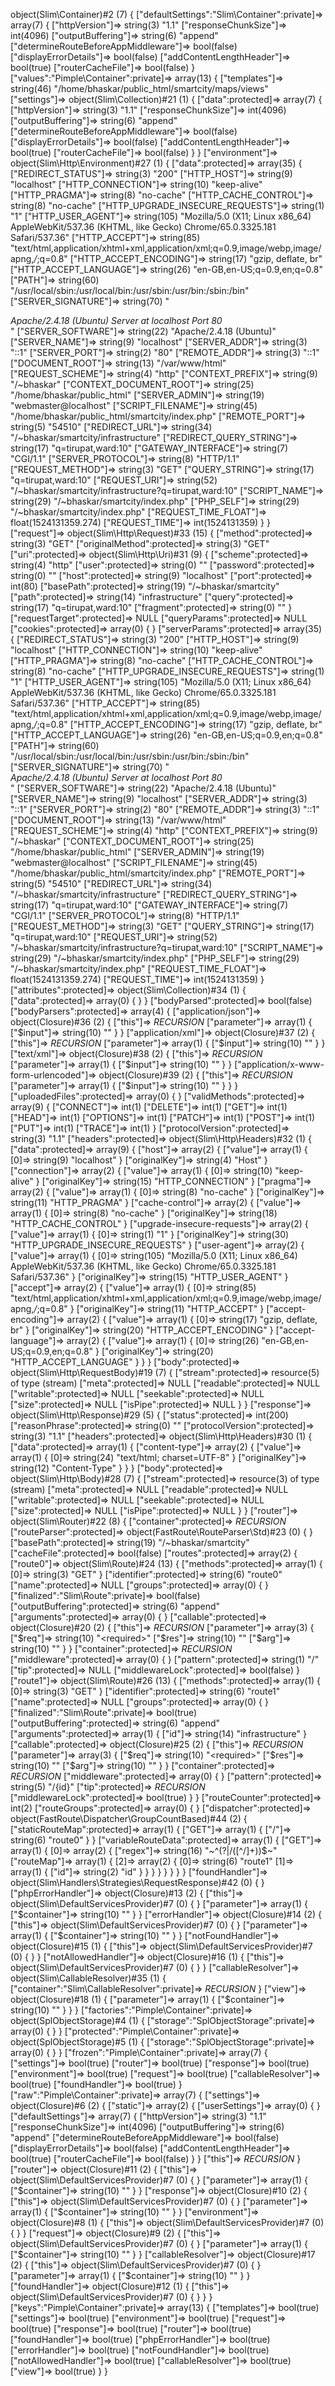 object(Slim\Container)#2 (7) {
  ["defaultSettings":"Slim\Container":private]=>
  array(7) {
    ["httpVersion"]=>
    string(3) "1.1"
    ["responseChunkSize"]=>
    int(4096)
    ["outputBuffering"]=>
    string(6) "append"
    ["determineRouteBeforeAppMiddleware"]=>
    bool(false)
    ["displayErrorDetails"]=>
    bool(false)
    ["addContentLengthHeader"]=>
    bool(true)
    ["routerCacheFile"]=>
    bool(false)
  }
  ["values":"Pimple\Container":private]=>
  array(13) {
    ["templates"]=>
    string(46) "/home/bhaskar/public_html/smartcity/maps/views"
    ["settings"]=>
    object(Slim\Collection)#21 (1) {
      ["data":protected]=>
      array(7) {
        ["httpVersion"]=>
        string(3) "1.1"
        ["responseChunkSize"]=>
        int(4096)
        ["outputBuffering"]=>
        string(6) "append"
        ["determineRouteBeforeAppMiddleware"]=>
        bool(false)
        ["displayErrorDetails"]=>
        bool(false)
        ["addContentLengthHeader"]=>
        bool(true)
        ["routerCacheFile"]=>
        bool(false)
      }
    }
    ["environment"]=>
    object(Slim\Http\Environment)#27 (1) {
      ["data":protected]=>
      array(35) {
        ["REDIRECT_STATUS"]=>
        string(3) "200"
        ["HTTP_HOST"]=>
        string(9) "localhost"
        ["HTTP_CONNECTION"]=>
        string(10) "keep-alive"
        ["HTTP_PRAGMA"]=>
        string(8) "no-cache"
        ["HTTP_CACHE_CONTROL"]=>
        string(8) "no-cache"
        ["HTTP_UPGRADE_INSECURE_REQUESTS"]=>
        string(1) "1"
        ["HTTP_USER_AGENT"]=>
        string(105) "Mozilla/5.0 (X11; Linux x86_64) AppleWebKit/537.36 (KHTML, like Gecko) Chrome/65.0.3325.181 Safari/537.36"
        ["HTTP_ACCEPT"]=>
        string(85) "text/html,application/xhtml+xml,application/xml;q=0.9,image/webp,image/apng,*/*;q=0.8"
        ["HTTP_ACCEPT_ENCODING"]=>
        string(17) "gzip, deflate, br"
        ["HTTP_ACCEPT_LANGUAGE"]=>
        string(26) "en-GB,en-US;q=0.9,en;q=0.8"
        ["PATH"]=>
        string(60) "/usr/local/sbin:/usr/local/bin:/usr/sbin:/usr/bin:/sbin:/bin"
        ["SERVER_SIGNATURE"]=>
        string(70) "<address>Apache/2.4.18 (Ubuntu) Server at localhost Port 80</address>
"
        ["SERVER_SOFTWARE"]=>
        string(22) "Apache/2.4.18 (Ubuntu)"
        ["SERVER_NAME"]=>
        string(9) "localhost"
        ["SERVER_ADDR"]=>
        string(3) "::1"
        ["SERVER_PORT"]=>
        string(2) "80"
        ["REMOTE_ADDR"]=>
        string(3) "::1"
        ["DOCUMENT_ROOT"]=>
        string(13) "/var/www/html"
        ["REQUEST_SCHEME"]=>
        string(4) "http"
        ["CONTEXT_PREFIX"]=>
        string(9) "/~bhaskar"
        ["CONTEXT_DOCUMENT_ROOT"]=>
        string(25) "/home/bhaskar/public_html"
        ["SERVER_ADMIN"]=>
        string(19) "webmaster@localhost"
        ["SCRIPT_FILENAME"]=>
        string(45) "/home/bhaskar/public_html/smartcity/index.php"
        ["REMOTE_PORT"]=>
        string(5) "54510"
        ["REDIRECT_URL"]=>
        string(34) "/~bhaskar/smartcity/infrastructure"
        ["REDIRECT_QUERY_STRING"]=>
        string(17) "q=tirupat,ward:10"
        ["GATEWAY_INTERFACE"]=>
        string(7) "CGI/1.1"
        ["SERVER_PROTOCOL"]=>
        string(8) "HTTP/1.1"
        ["REQUEST_METHOD"]=>
        string(3) "GET"
        ["QUERY_STRING"]=>
        string(17) "q=tirupat,ward:10"
        ["REQUEST_URI"]=>
        string(52) "/~bhaskar/smartcity/infrastructure?q=tirupat,ward:10"
        ["SCRIPT_NAME"]=>
        string(29) "/~bhaskar/smartcity/index.php"
        ["PHP_SELF"]=>
        string(29) "/~bhaskar/smartcity/index.php"
        ["REQUEST_TIME_FLOAT"]=>
        float(1524131359.274)
        ["REQUEST_TIME"]=>
        int(1524131359)
      }
    }
    ["request"]=>
    object(Slim\Http\Request)#33 (15) {
      ["method":protected]=>
      string(3) "GET"
      ["originalMethod":protected]=>
      string(3) "GET"
      ["uri":protected]=>
      object(Slim\Http\Uri)#31 (9) {
        ["scheme":protected]=>
        string(4) "http"
        ["user":protected]=>
        string(0) ""
        ["password":protected]=>
        string(0) ""
        ["host":protected]=>
        string(9) "localhost"
        ["port":protected]=>
        int(80)
        ["basePath":protected]=>
        string(19) "/~bhaskar/smartcity"
        ["path":protected]=>
        string(14) "infrastructure"
        ["query":protected]=>
        string(17) "q=tirupat,ward:10"
        ["fragment":protected]=>
        string(0) ""
      }
      ["requestTarget":protected]=>
      NULL
      ["queryParams":protected]=>
      NULL
      ["cookies":protected]=>
      array(0) {
      }
      ["serverParams":protected]=>
      array(35) {
        ["REDIRECT_STATUS"]=>
        string(3) "200"
        ["HTTP_HOST"]=>
        string(9) "localhost"
        ["HTTP_CONNECTION"]=>
        string(10) "keep-alive"
        ["HTTP_PRAGMA"]=>
        string(8) "no-cache"
        ["HTTP_CACHE_CONTROL"]=>
        string(8) "no-cache"
        ["HTTP_UPGRADE_INSECURE_REQUESTS"]=>
        string(1) "1"
        ["HTTP_USER_AGENT"]=>
        string(105) "Mozilla/5.0 (X11; Linux x86_64) AppleWebKit/537.36 (KHTML, like Gecko) Chrome/65.0.3325.181 Safari/537.36"
        ["HTTP_ACCEPT"]=>
        string(85) "text/html,application/xhtml+xml,application/xml;q=0.9,image/webp,image/apng,*/*;q=0.8"
        ["HTTP_ACCEPT_ENCODING"]=>
        string(17) "gzip, deflate, br"
        ["HTTP_ACCEPT_LANGUAGE"]=>
        string(26) "en-GB,en-US;q=0.9,en;q=0.8"
        ["PATH"]=>
        string(60) "/usr/local/sbin:/usr/local/bin:/usr/sbin:/usr/bin:/sbin:/bin"
        ["SERVER_SIGNATURE"]=>
        string(70) "<address>Apache/2.4.18 (Ubuntu) Server at localhost Port 80</address>
"
        ["SERVER_SOFTWARE"]=>
        string(22) "Apache/2.4.18 (Ubuntu)"
        ["SERVER_NAME"]=>
        string(9) "localhost"
        ["SERVER_ADDR"]=>
        string(3) "::1"
        ["SERVER_PORT"]=>
        string(2) "80"
        ["REMOTE_ADDR"]=>
        string(3) "::1"
        ["DOCUMENT_ROOT"]=>
        string(13) "/var/www/html"
        ["REQUEST_SCHEME"]=>
        string(4) "http"
        ["CONTEXT_PREFIX"]=>
        string(9) "/~bhaskar"
        ["CONTEXT_DOCUMENT_ROOT"]=>
        string(25) "/home/bhaskar/public_html"
        ["SERVER_ADMIN"]=>
        string(19) "webmaster@localhost"
        ["SCRIPT_FILENAME"]=>
        string(45) "/home/bhaskar/public_html/smartcity/index.php"
        ["REMOTE_PORT"]=>
        string(5) "54510"
        ["REDIRECT_URL"]=>
        string(34) "/~bhaskar/smartcity/infrastructure"
        ["REDIRECT_QUERY_STRING"]=>
        string(17) "q=tirupat,ward:10"
        ["GATEWAY_INTERFACE"]=>
        string(7) "CGI/1.1"
        ["SERVER_PROTOCOL"]=>
        string(8) "HTTP/1.1"
        ["REQUEST_METHOD"]=>
        string(3) "GET"
        ["QUERY_STRING"]=>
        string(17) "q=tirupat,ward:10"
        ["REQUEST_URI"]=>
        string(52) "/~bhaskar/smartcity/infrastructure?q=tirupat,ward:10"
        ["SCRIPT_NAME"]=>
        string(29) "/~bhaskar/smartcity/index.php"
        ["PHP_SELF"]=>
        string(29) "/~bhaskar/smartcity/index.php"
        ["REQUEST_TIME_FLOAT"]=>
        float(1524131359.274)
        ["REQUEST_TIME"]=>
        int(1524131359)
      }
      ["attributes":protected]=>
      object(Slim\Collection)#34 (1) {
        ["data":protected]=>
        array(0) {
        }
      }
      ["bodyParsed":protected]=>
      bool(false)
      ["bodyParsers":protected]=>
      array(4) {
        ["application/json"]=>
        object(Closure)#36 (2) {
          ["this"]=>
          *RECURSION*
          ["parameter"]=>
          array(1) {
            ["$input"]=>
            string(10) "<required>"
          }
        }
        ["application/xml"]=>
        object(Closure)#37 (2) {
          ["this"]=>
          *RECURSION*
          ["parameter"]=>
          array(1) {
            ["$input"]=>
            string(10) "<required>"
          }
        }
        ["text/xml"]=>
        object(Closure)#38 (2) {
          ["this"]=>
          *RECURSION*
          ["parameter"]=>
          array(1) {
            ["$input"]=>
            string(10) "<required>"
          }
        }
        ["application/x-www-form-urlencoded"]=>
        object(Closure)#39 (2) {
          ["this"]=>
          *RECURSION*
          ["parameter"]=>
          array(1) {
            ["$input"]=>
            string(10) "<required>"
          }
        }
      }
      ["uploadedFiles":protected]=>
      array(0) {
      }
      ["validMethods":protected]=>
      array(9) {
        ["CONNECT"]=>
        int(1)
        ["DELETE"]=>
        int(1)
        ["GET"]=>
        int(1)
        ["HEAD"]=>
        int(1)
        ["OPTIONS"]=>
        int(1)
        ["PATCH"]=>
        int(1)
        ["POST"]=>
        int(1)
        ["PUT"]=>
        int(1)
        ["TRACE"]=>
        int(1)
      }
      ["protocolVersion":protected]=>
      string(3) "1.1"
      ["headers":protected]=>
      object(Slim\Http\Headers)#32 (1) {
        ["data":protected]=>
        array(9) {
          ["host"]=>
          array(2) {
            ["value"]=>
            array(1) {
              [0]=>
              string(9) "localhost"
            }
            ["originalKey"]=>
            string(4) "Host"
          }
          ["connection"]=>
          array(2) {
            ["value"]=>
            array(1) {
              [0]=>
              string(10) "keep-alive"
            }
            ["originalKey"]=>
            string(15) "HTTP_CONNECTION"
          }
          ["pragma"]=>
          array(2) {
            ["value"]=>
            array(1) {
              [0]=>
              string(8) "no-cache"
            }
            ["originalKey"]=>
            string(11) "HTTP_PRAGMA"
          }
          ["cache-control"]=>
          array(2) {
            ["value"]=>
            array(1) {
              [0]=>
              string(8) "no-cache"
            }
            ["originalKey"]=>
            string(18) "HTTP_CACHE_CONTROL"
          }
          ["upgrade-insecure-requests"]=>
          array(2) {
            ["value"]=>
            array(1) {
              [0]=>
              string(1) "1"
            }
            ["originalKey"]=>
            string(30) "HTTP_UPGRADE_INSECURE_REQUESTS"
          }
          ["user-agent"]=>
          array(2) {
            ["value"]=>
            array(1) {
              [0]=>
              string(105) "Mozilla/5.0 (X11; Linux x86_64) AppleWebKit/537.36 (KHTML, like Gecko) Chrome/65.0.3325.181 Safari/537.36"
            }
            ["originalKey"]=>
            string(15) "HTTP_USER_AGENT"
          }
          ["accept"]=>
          array(2) {
            ["value"]=>
            array(1) {
              [0]=>
              string(85) "text/html,application/xhtml+xml,application/xml;q=0.9,image/webp,image/apng,*/*;q=0.8"
            }
            ["originalKey"]=>
            string(11) "HTTP_ACCEPT"
          }
          ["accept-encoding"]=>
          array(2) {
            ["value"]=>
            array(1) {
              [0]=>
              string(17) "gzip, deflate, br"
            }
            ["originalKey"]=>
            string(20) "HTTP_ACCEPT_ENCODING"
          }
          ["accept-language"]=>
          array(2) {
            ["value"]=>
            array(1) {
              [0]=>
              string(26) "en-GB,en-US;q=0.9,en;q=0.8"
            }
            ["originalKey"]=>
            string(20) "HTTP_ACCEPT_LANGUAGE"
          }
        }
      }
      ["body":protected]=>
      object(Slim\Http\RequestBody)#19 (7) {
        ["stream":protected]=>
        resource(5) of type (stream)
        ["meta":protected]=>
        NULL
        ["readable":protected]=>
        NULL
        ["writable":protected]=>
        NULL
        ["seekable":protected]=>
        NULL
        ["size":protected]=>
        NULL
        ["isPipe":protected]=>
        NULL
      }
    }
    ["response"]=>
    object(Slim\Http\Response)#29 (5) {
      ["status":protected]=>
      int(200)
      ["reasonPhrase":protected]=>
      string(0) ""
      ["protocolVersion":protected]=>
      string(3) "1.1"
      ["headers":protected]=>
      object(Slim\Http\Headers)#30 (1) {
        ["data":protected]=>
        array(1) {
          ["content-type"]=>
          array(2) {
            ["value"]=>
            array(1) {
              [0]=>
              string(24) "text/html; charset=UTF-8"
            }
            ["originalKey"]=>
            string(12) "Content-Type"
          }
        }
      }
      ["body":protected]=>
      object(Slim\Http\Body)#28 (7) {
        ["stream":protected]=>
        resource(3) of type (stream)
        ["meta":protected]=>
        NULL
        ["readable":protected]=>
        NULL
        ["writable":protected]=>
        NULL
        ["seekable":protected]=>
        NULL
        ["size":protected]=>
        NULL
        ["isPipe":protected]=>
        NULL
      }
    }
    ["router"]=>
    object(Slim\Router)#22 (8) {
      ["container":protected]=>
      *RECURSION*
      ["routeParser":protected]=>
      object(FastRoute\RouteParser\Std)#23 (0) {
      }
      ["basePath":protected]=>
      string(19) "/~bhaskar/smartcity"
      ["cacheFile":protected]=>
      bool(false)
      ["routes":protected]=>
      array(2) {
        ["route0"]=>
        object(Slim\Route)#24 (13) {
          ["methods":protected]=>
          array(1) {
            [0]=>
            string(3) "GET"
          }
          ["identifier":protected]=>
          string(6) "route0"
          ["name":protected]=>
          NULL
          ["groups":protected]=>
          array(0) {
          }
          ["finalized":"Slim\Route":private]=>
          bool(false)
          ["outputBuffering":protected]=>
          string(6) "append"
          ["arguments":protected]=>
          array(0) {
          }
          ["callable":protected]=>
          object(Closure)#20 (2) {
            ["this"]=>
            *RECURSION*
            ["parameter"]=>
            array(3) {
              ["$req"]=>
              string(10) "<required>"
              ["$res"]=>
              string(10) "<required>"
              ["$arg"]=>
              string(10) "<required>"
            }
          }
          ["container":protected]=>
          *RECURSION*
          ["middleware":protected]=>
          array(0) {
          }
          ["pattern":protected]=>
          string(1) "/"
          ["tip":protected]=>
          NULL
          ["middlewareLock":protected]=>
          bool(false)
        }
        ["route1"]=>
        object(Slim\Route)#26 (13) {
          ["methods":protected]=>
          array(1) {
            [0]=>
            string(3) "GET"
          }
          ["identifier":protected]=>
          string(6) "route1"
          ["name":protected]=>
          NULL
          ["groups":protected]=>
          array(0) {
          }
          ["finalized":"Slim\Route":private]=>
          bool(true)
          ["outputBuffering":protected]=>
          string(6) "append"
          ["arguments":protected]=>
          array(1) {
            ["id"]=>
            string(14) "infrastructure"
          }
          ["callable":protected]=>
          object(Closure)#25 (2) {
            ["this"]=>
            *RECURSION*
            ["parameter"]=>
            array(3) {
              ["$req"]=>
              string(10) "<required>"
              ["$res"]=>
              string(10) "<required>"
              ["$arg"]=>
              string(10) "<required>"
            }
          }
          ["container":protected]=>
          *RECURSION*
          ["middleware":protected]=>
          array(0) {
          }
          ["pattern":protected]=>
          string(5) "/{id}"
          ["tip":protected]=>
          *RECURSION*
          ["middlewareLock":protected]=>
          bool(true)
        }
      }
      ["routeCounter":protected]=>
      int(2)
      ["routeGroups":protected]=>
      array(0) {
      }
      ["dispatcher":protected]=>
      object(FastRoute\Dispatcher\GroupCountBased)#44 (2) {
        ["staticRouteMap":protected]=>
        array(1) {
          ["GET"]=>
          array(1) {
            ["/"]=>
            string(6) "route0"
          }
        }
        ["variableRouteData":protected]=>
        array(1) {
          ["GET"]=>
          array(1) {
            [0]=>
            array(2) {
              ["regex"]=>
              string(16) "~^(?|/([^/]+))$~"
              ["routeMap"]=>
              array(1) {
                [2]=>
                array(2) {
                  [0]=>
                  string(6) "route1"
                  [1]=>
                  array(1) {
                    ["id"]=>
                    string(2) "id"
                  }
                }
              }
            }
          }
        }
      }
    }
    ["foundHandler"]=>
    object(Slim\Handlers\Strategies\RequestResponse)#42 (0) {
    }
    ["phpErrorHandler"]=>
    object(Closure)#13 (2) {
      ["this"]=>
      object(Slim\DefaultServicesProvider)#7 (0) {
      }
      ["parameter"]=>
      array(1) {
        ["$container"]=>
        string(10) "<required>"
      }
    }
    ["errorHandler"]=>
    object(Closure)#14 (2) {
      ["this"]=>
      object(Slim\DefaultServicesProvider)#7 (0) {
      }
      ["parameter"]=>
      array(1) {
        ["$container"]=>
        string(10) "<required>"
      }
    }
    ["notFoundHandler"]=>
    object(Closure)#15 (1) {
      ["this"]=>
      object(Slim\DefaultServicesProvider)#7 (0) {
      }
    }
    ["notAllowedHandler"]=>
    object(Closure)#16 (1) {
      ["this"]=>
      object(Slim\DefaultServicesProvider)#7 (0) {
      }
    }
    ["callableResolver"]=>
    object(Slim\CallableResolver)#35 (1) {
      ["container":"Slim\CallableResolver":private]=>
      *RECURSION*
    }
    ["view"]=>
    object(Closure)#18 (1) {
      ["parameter"]=>
      array(1) {
        ["$container"]=>
        string(10) "<required>"
      }
    }
  }
  ["factories":"Pimple\Container":private]=>
  object(SplObjectStorage)#4 (1) {
    ["storage":"SplObjectStorage":private]=>
    array(0) {
    }
  }
  ["protected":"Pimple\Container":private]=>
  object(SplObjectStorage)#5 (1) {
    ["storage":"SplObjectStorage":private]=>
    array(0) {
    }
  }
  ["frozen":"Pimple\Container":private]=>
  array(7) {
    ["settings"]=>
    bool(true)
    ["router"]=>
    bool(true)
    ["response"]=>
    bool(true)
    ["environment"]=>
    bool(true)
    ["request"]=>
    bool(true)
    ["callableResolver"]=>
    bool(true)
    ["foundHandler"]=>
    bool(true)
  }
  ["raw":"Pimple\Container":private]=>
  array(7) {
    ["settings"]=>
    object(Closure)#6 (2) {
      ["static"]=>
      array(2) {
        ["userSettings"]=>
        array(0) {
        }
        ["defaultSettings"]=>
        array(7) {
          ["httpVersion"]=>
          string(3) "1.1"
          ["responseChunkSize"]=>
          int(4096)
          ["outputBuffering"]=>
          string(6) "append"
          ["determineRouteBeforeAppMiddleware"]=>
          bool(false)
          ["displayErrorDetails"]=>
          bool(false)
          ["addContentLengthHeader"]=>
          bool(true)
          ["routerCacheFile"]=>
          bool(false)
        }
      }
      ["this"]=>
      *RECURSION*
    }
    ["router"]=>
    object(Closure)#11 (2) {
      ["this"]=>
      object(Slim\DefaultServicesProvider)#7 (0) {
      }
      ["parameter"]=>
      array(1) {
        ["$container"]=>
        string(10) "<required>"
      }
    }
    ["response"]=>
    object(Closure)#10 (2) {
      ["this"]=>
      object(Slim\DefaultServicesProvider)#7 (0) {
      }
      ["parameter"]=>
      array(1) {
        ["$container"]=>
        string(10) "<required>"
      }
    }
    ["environment"]=>
    object(Closure)#8 (1) {
      ["this"]=>
      object(Slim\DefaultServicesProvider)#7 (0) {
      }
    }
    ["request"]=>
    object(Closure)#9 (2) {
      ["this"]=>
      object(Slim\DefaultServicesProvider)#7 (0) {
      }
      ["parameter"]=>
      array(1) {
        ["$container"]=>
        string(10) "<required>"
      }
    }
    ["callableResolver"]=>
    object(Closure)#17 (2) {
      ["this"]=>
      object(Slim\DefaultServicesProvider)#7 (0) {
      }
      ["parameter"]=>
      array(1) {
        ["$container"]=>
        string(10) "<required>"
      }
    }
    ["foundHandler"]=>
    object(Closure)#12 (1) {
      ["this"]=>
      object(Slim\DefaultServicesProvider)#7 (0) {
      }
    }
  }
  ["keys":"Pimple\Container":private]=>
  array(13) {
    ["templates"]=>
    bool(true)
    ["settings"]=>
    bool(true)
    ["environment"]=>
    bool(true)
    ["request"]=>
    bool(true)
    ["response"]=>
    bool(true)
    ["router"]=>
    bool(true)
    ["foundHandler"]=>
    bool(true)
    ["phpErrorHandler"]=>
    bool(true)
    ["errorHandler"]=>
    bool(true)
    ["notFoundHandler"]=>
    bool(true)
    ["notAllowedHandler"]=>
    bool(true)
    ["callableResolver"]=>
    bool(true)
    ["view"]=>
    bool(true)
  }
}
